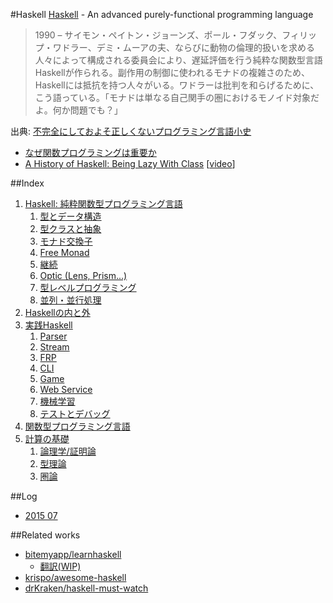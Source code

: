 #Haskell
[Haskell](https://www.haskell.org/) - An advanced purely-functional programming language

> 1990 – サイモン・ペイトン・ジョーンズ、ポール・フダック、フィリップ・ワドラー、デミ・ムーアの夫、ならびに動物の倫理的扱いを求める人々によって構成される委員会により、遅延評価を行う純粋な関数型言語Haskellが作られる。副作用の制御に使われるモナドの複雑さのため、Haskellには抵抗を持つ人々がいる。ワドラーは批判を和らげるために、こう語っている。「モナドは単なる自己関手の圏におけるモノイド対象だよ。何か問題でも？」

出典: [不完全にしておよそ正しくないプログラミング言語小史](http://www.aoky.net/articles/james_iry/brief-incomplete-and-mostly-wrong.htm)

* [なぜ関数プログラミングは重要か](http://www.sampou.org/haskell/article/whyfp.html)
* [A History of Haskell: Being Lazy With Class](http://haskell.cs.yale.edu/wp-content/uploads/2011/02/history.pdf) [[video](https://www.youtube.com/watch?v=3bjXGrycMhQ)]

##Index
1. [Haskell: 純粋関数型プログラミング言語](handbook/1-0.md)
    1. [型とデータ構造](handbook/1-1.md)
    2. [型クラスと抽象](handbook/1-2.md)
    3. [モナド交換子](handbook/1-3.md)
    4. [Free Monad](handbook/1-4.md)
    5. [継続](handbook/1-5.md)
    6. [Optic (Lens, Prism...)](handbook/1-6.md)
    7. [型レベルプログラミング](handbook/1-7.md)
    8. [並列・並行処理](handbook/1-8.md)
2. [Haskellの内と外](handbook/2-0.md)
3. [実践Haskell](handbook/3-0.md)
    1. [Parser](handbook/3-1.md)
    2. [Stream](handbook/3-2.md)
    3. [FRP](handbook/3-3.md)
    4. [CLI](handbook/3-4.md)
    5. [Game](handbook/3-5.md)
    6. [Web Service](handbook/3-6.md)
    7. [機械学習](handbook/3-7.md)
    8. [テストとデバッグ](handbook/3-8.md)
4. [関数型プログラミング言語](handbook/4-0.md)
5. [計算の基礎](handbook/5-0.md)
    1. [論理学/証明論](handbook/5-1.md)
    2. [型理論](handbook/5-2.md)
    3. [圏論](handbook/5-3.md)

##Log
* [2015 07](monthly/2015-07.md)

##Related works
* [bitemyapp/learnhaskell](https://github.com/bitemyapp/learnhaskell)
  * [翻訳(WIP)](https://github.com/fujimura/learnhaskell/tree/japanese)
* [krispo/awesome-haskell](https://github.com/krispo/awesome-haskell)
* [drKraken/haskell-must-watch](https://github.com/drKraken/haskell-must-watch)
